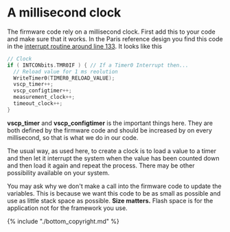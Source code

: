 # A millisecond clock

The firmware code rely on a millisecond clock. First add this to your code and make sure that it works. In the Paris reference design you find this code in the [interrupt routine around line 133](https://github.com/grodansparadis/can4vscp_paris/blob/master/main.c). It looks like this 

```cpp
// Clock
if ( INTCONbits.TMR0IF ) { // If a Timer0 Interrupt then...
  // Reload value for 1 ms reolution
  WriteTimer0(TIMER0_RELOAD_VALUE);
  vscp_timer++;
  vscp_configtimer++;
  measurement_clock++;
  timeout_clock++;
}
```

**vscp_timer** and **vscp_configtimer** is the important things here. They are both defined by the firmware code and should be increased by on every millisecond, so that is what we do in our code.

The usual way, as used here, to create a clock is to load a value to a timer and then let it interrupt the system when the value has been counted down and then load it again and repeat the process.  There may be other possibility available on your system.

You may ask why we don't make a call into the firmware code to update the variables. This is because we want this code to be as small as possible and use as little stack space as possible. **Size matters.** Flash space is for the application not for the framework you use.


{% include "./bottom_copyright.md" %}
